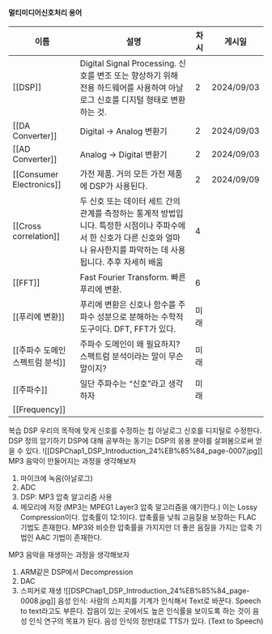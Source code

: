 #### 멀티미디어신호처리 용어
|이름|설명|차시|게시일|
|---|---|---|---|
|[[DSP]]|Digital Signal Processing. 신호를 변조 또는 향상하기 위해 전용 하드웨어를 사용하여 아날로그 신호를 디지털 형태로 변환하는 것.|2|2024/09/03|
|[[DA Converter]]|Digital → Analog 변환기|2|2024/09/03|
|[[AD Converter]]|Analog → Digital 변환기|2|2024/09/03|
|[[Consumer Electronics]]|가전 제품. 거의 모든 가전 제품에 DSP가 사용된다.|2|2024/09/09|
|[[Cross correlation]]|두 신호 또는 데이터 세트 간의 관계를 측정하는 통계적 방법입니다. 특정한 시점이나 주파수에서 한 신호가 다른 신호와 얼마나 유사한지를 파악하는 데 사용됩니다. 추후 자세히 배움|4||
|[[FFT]]|Fast Fourier Transform. 빠른 푸리에 변환.|6||
|[[푸리에 변환]]|푸리에 변환은 신호나 함수를 주파수 성분으로 분해하는 수학적 도구이다. DFT, FFT가 있다.|미래||
|[[주파수 도메인 스펙트럼 분석]]|주파수 도메인이 왜 필요하지? 스펙트럼 분석이라는 말이 무슨 말이지?|미래||
|[[주파수]]|일단 주파수는 “신호”라고 생각하자|미래||
|[[Frequency]]||||
  
  
복습
DSP 우리의 목적에 맞게 신호를 수정하는 칩
아날로그 신호를 디지털로 수정한다.
DSP 정의 암기하기
DSP에 대해 공부하는 동기는 DSP의 응용 분야를 살펴봄으로써 얻을 수 있다.
![[DSPChap1_DSP_Introduction_24%EB%85%84_page-0007.jpg]]
MP3 음악이 만들어지는 과정을 생각해보자
1. 마이크에 녹음(아날로그)
2. ADC
3. DSP: MP3 압축 알고리즘 사용
4. 메모리에 저장
(MP3는 MPEG1 Layer3 압축 알고리즘을 얘기한다.)
이는 Lossy Compression이다.
압축률이 12:1이다.
압축률을 낮춰 고음질을 보장하는 FLAC 기법도 존재한다.
MP3와 비슷한 압축률을 가지지만 더 좋은 음질을 가지는 압축 기법인 AAC 기법이 존재한다.
  
MP3 음악을 재생하는 과정을 생각해보자
1. ARM같은 DSP에서 Decompression
2. DAC
3. 스피커로 재생
![[DSPChap1_DSP_Introduction_24%EB%85%84_page-0008.jpg]]
음성 인식: 사람의 스피치를 기계가 인식해서 Text로 바꾼다. Speech to text라고도 부른다.
잡음이 있는 곳에서도 높은 인식률을 보이도록 하는 것이 음성 인식 연구의 목표가 된다.
음성 인식의 정반대로 TTS가 있다. (Text to Speech)
